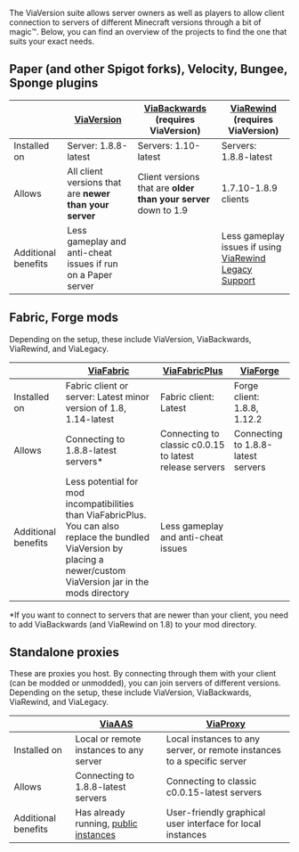 The ViaVersion suite allows server owners as well as players to allow client connection to servers of different
Minecraft versions through a bit of magic:tm:. Below, you can find an overview of the projects to find the one that
suits your exact needs.

## Paper (and other Spigot forks), Velocity, Bungee, Sponge plugins

|                     | [ViaVersion](https://github.com/ViaVersion/ViaVersion)       | [ViaBackwards](https://github.com/ViaVersion/ViaBackwards) (requires ViaVersion) | [ViaRewind](https://github.com/ViaVersion/ViaRewind) (requires ViaVersion)                                       |
|---------------------|--------------------------------------------------------------|----------------------------------------------------------------------------------|------------------------------------------------------------------------------------------------------------------|
| Installed on        | Server: 1.8.8-latest                                         | Servers: 1.10-latest                                                             | Servers: 1.8.8-latest                                                                                            |
| Allows              | All client versions that are **newer than your server**      | Client versions that are **older than your server** down to 1.9                  | 1.7.10-1.8.9 clients                                                                                             |
| Additional benefits | Less gameplay and anti-cheat issues if run on a Paper server |                                                                                  | Less gameplay issues if using [ViaRewind Legacy Support](https://github.com/ViaVersion/ViaRewind-Legacy-Support) |

## Fabric, Forge mods

Depending on the setup, these include ViaVersion, ViaBackwards, ViaRewind, and ViaLegacy.

|                     | [ViaFabric](https://github.com/ViaVersion/ViaFabric)                                                                                                                    | [ViaFabricPlus](https://github.com/ViaVersion/ViaFabricPlus) | [ViaForge](https://github.com/ViaVersion/ViaForge) |
|---------------------|-------------------------------------------------------------------------------------------------------------------------------------------------------------------------|--------------------------------------------------------------|----------------------------------------------------|
| Installed on        | Fabric client or server: Latest minor version of 1.8, 1.14-latest                                                                                                       | Fabric client: Latest                                        | Forge client: 1.8.8, 1.12.2                        |
| Allows              | Connecting to 1.8.8-latest servers*                                                                                                                                     | Connecting to classic c0.0.15 to latest release servers      | Connecting to 1.8.8-latest servers                 |
| Additional benefits | Less potential for mod incompatibilities than ViaFabricPlus. You can also replace the bundled ViaVersion by placing a newer/custom ViaVersion jar in the mods directory | Less gameplay and anti-cheat issues                          |                                                    |

*If you want to connect to servers that are newer than your client, you need to add ViaBackwards (and ViaRewind on 1.8)
to your mod directory.

## Standalone proxies

These are proxies you host. By connecting through them with your client (can be modded or unmodded), you can join
servers of different versions. Depending on the setup, these include ViaVersion, ViaBackwards, ViaRewind, and ViaLegacy.

|                     | [ViaAAS](https://github.com/ViaVersion/VIAaaS)                                                              | [ViaProxy](https://github.com/ViaVersion/ViaProxy)                      |
|---------------------|-------------------------------------------------------------------------------------------------------------|-------------------------------------------------------------------------|
| Installed on        | Local or remote instances to any server                                                                     | Local instances to any server, or remote instances to a specific server |
| Allows              | Connecting to 1.8.8-latest servers                                                                          | Connecting to classic c0.0.15-latest servers                            |
| Additional benefits | Has already running, [public instances](https://github.com/ViaVersion/VIAaaS/wiki/List-of-Public-Instances) | User-friendly graphical user interface for local instances              |
